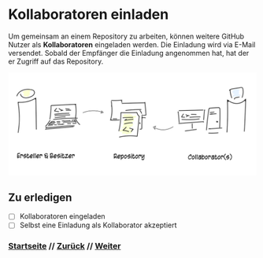 # Kollaboratoren einladen

Um gemeinsam an einem Repository zu arbeiten, können weitere GitHub Nutzer als **Kollaboratoren** eingeladen werden. Die Einladung wird via E-Mail versendet. Sobald der Empfänger die Einladung angenommen hat, hat der er Zugriff auf das Repository.

[![Git-Workflow](./assets/images/git_collaborators.png)](./assets/images/git_collaborators.png)

## Zu erledigen
- [ ] Kollaboratoren eingeladen
- [ ] Selbst eine Einladung als Kollaborator akzeptiert
  
### [Startseite](index.md) // [Zurück](tagging.md) // [Weiter](markdown.md)
